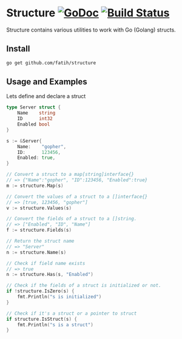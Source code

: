 # Structure [![GoDoc](https://godoc.org/github.com/fatih/structure?status.svg)](http://godoc.org/github.com/fatih/structure) [![Build Status](https://travis-ci.org/fatih/structure.svg)](https://travis-ci.org/fatih/structure)

Structure contains various utilities to work with Go (Golang) structs.

## Install

```bash
go get github.com/fatih/structure
```

## Usage and Examples

Lets define and declare a struct

```go
type Server struct {
	Name    string
	ID      int32
	Enabled bool
}

s := &Server{
	Name:    "gopher",
	ID:      123456,
	Enabled: true,
}
```

```go
// Convert a struct to a map[string]interface{}
// => {"Name":"gopher", "ID":123456, "Enabled":true}
m := structure.Map(s)

// Convert the values of a struct to a []interface{}
// => [true, 123456, "gopher"]
v := structure.Values(s)

// Convert the fields of a struct to a []string. 
// => ["Enabled", "ID", "Name"]
f := structure.Fields(s)

// Return the struct name
// => "Server"
n := structure.Name(s)

// Check if field name exists
// => true
n := structure.Has(s, "Enabled")

// Check if the fields of a struct is initialized or not.
if !structure.IsZero(s) {
    fmt.Println("s is initialized")
}

// Check if it's a struct or a pointer to struct
if structure.IsStruct(s) {
    fmt.Println("s is a struct")
}

```

